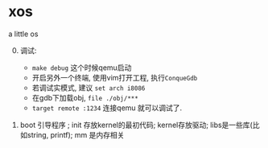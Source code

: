 # xos
a little os

0. 调试: 
    * `make debug` 这个时候qemu启动
    * 开启另外一个终端, 使用vim打开工程, 执行`ConqueGdb`
    * 若调试实模式, 建议 `set arch i8086`
    * 在gdb下加载obj, `file ./obj/***` 
    * `target remote :1234` 连接qemu 就可以调试了.

1. boot 引导程序 ; init 存放kernel的最初代码; kernel存放驱动; libs是一些库(比如string, printf); mm 是内存相关
